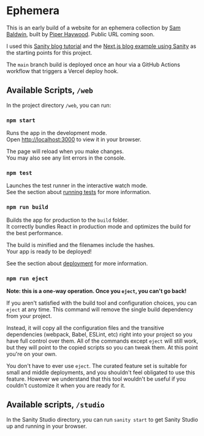 # Ephemera

This is an early build of a website for an ephemera collection by [Sam Baldwin](https://sambaldwin.info), built by [Piper Haywood](https://piperhaywood.com). Public URL coming soon.

I used this [Sanity blog tutorial](https://www.sanity.io/blog/build-your-own-blog-with-sanity-and-next-js) and the [Next.js blog example using Sanity](https://github.com/vercel/next.js/tree/canary/examples/cms-sanity) as the starting points for this project.

The `main` branch build is deployed once an hour via a GitHub Actions workflow that triggers a Vercel deploy hook.

## Available Scripts, `/web`

In the project directory `/web`, you can run:

### `npm start`

Runs the app in the development mode.\
Open [http://localhost:3000](http://localhost:3000) to view it in your browser.

The page will reload when you make changes.\
You may also see any lint errors in the console.

### `npm test`

Launches the test runner in the interactive watch mode.\
See the section about [running tests](https://facebook.github.io/create-react-app/docs/running-tests) for more information.

### `npm run build`

Builds the app for production to the `build` folder.\
It correctly bundles React in production mode and optimizes the build for the best performance.

The build is minified and the filenames include the hashes.\
Your app is ready to be deployed!

See the section about [deployment](https://facebook.github.io/create-react-app/docs/deployment) for more information.

### `npm run eject`

**Note: this is a one-way operation. Once you `eject`, you can't go back!**

If you aren't satisfied with the build tool and configuration choices, you can `eject` at any time. This command will remove the single build dependency from your project.

Instead, it will copy all the configuration files and the transitive dependencies (webpack, Babel, ESLint, etc) right into your project so you have full control over them. All of the commands except `eject` will still work, but they will point to the copied scripts so you can tweak them. At this point you're on your own.

You don't have to ever use `eject`. The curated feature set is suitable for small and middle deployments, and you shouldn't feel obligated to use this feature. However we understand that this tool wouldn't be useful if you couldn't customize it when you are ready for it.

## Available scripts, `/studio`

In the Sanity Studio directory, you can run `sanity start` to get Sanity Studio up and running in your browser.
